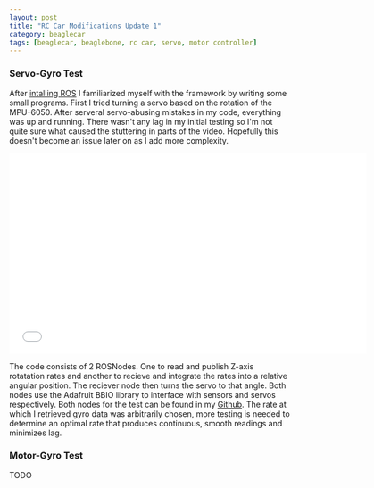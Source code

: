 ```yaml
---
layout: post
title: "RC Car Modifications Update 1"
category: beaglecar
tags: [beaglecar, beaglebone, rc car, servo, motor controller]
---
```


### Servo-Gyro Test

After [intalling ROS](ros-on-beaglebone.html) I familiarized myself with the
framework by writing some small programs. First I tried turning a servo based
on the rotation of the MPU-6050. After serveral servo-abusing mistakes in my
code, everything was up and running. There wasn't any lag in my initial testing
so I'm not quite sure what caused the stuttering in parts of the video.
Hopefully this doesn't become an issue later on as I add more complexity.

<iframe width="640" height="360" src="//www.youtube.com/embed/Js2NODN_0wM" frameborder="0" allowfullscreen></iframe>

The code consists of 2 ROSNodes. One to read and publish Z-axis rotatation rates
and another to recieve and integrate the rates into a relative angular position.
The reciever node then turns the servo to that angle. Both nodes use the 
Adafruit BBIO library to interface with sensors and servos respectively.
Both nodes for the test can be found in my [Github](https://github.com/BunsenMcDubbs/beaglecar/tree/master/src/1-servo-gyro).
The rate at which I retrieved gyro data was arbitrarily chosen, more testing
is needed to determine an optimal rate that produces continuous, smooth readings
and minimizes lag.

### Motor-Gyro Test

TODO
